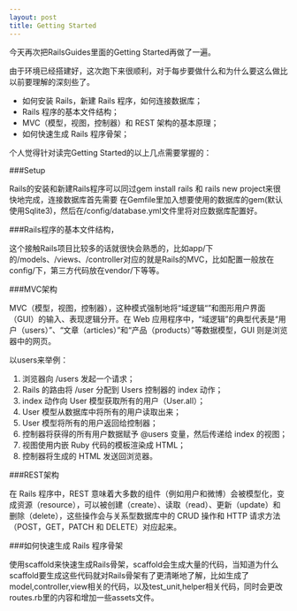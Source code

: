 ```yaml
---
layout: post
title: Getting Started
---
```



今天再次把RailsGuides里面的Getting Started再做了一遍。

  <!--break-->

由于环境已经搭建好，这次跑下来很顺利，对于每步要做什么和为什么要这么做比以前要理解的深刻些了。

* 如何安装 Rails，新建 Rails 程序，如何连接数据库；
* Rails 程序的基本文件结构；
* MVC（模型，视图，控制器）和 REST 架构的基本原理；
* 如何快速生成 Rails 程序骨架；

个人觉得针对读完Getting Started的以上几点需要掌握的：

###Setup

Rails的安装和新建Rails程序可以同过gem install rails 和 rails new project来很快地完成，连接数据库首先需要
在Gemfile里加入想要使用的数据库的gem(默认使用Sqlite3)，然后在/config/database.yml文件里将对应数据库配置好。

###Rails程序的基本文件结构，

这个接触Rails项目比较多的话就很快会熟悉的，比如app/下的/models、/views、/controller对应的就是Rails的MVC，比如配置一般放在config/下，第三方代码放在vendor/下等等。

###MVC架构

MVC（模型，视图，控制器），这种模式强制地将“域逻辑“”和图形用户界面（GUI）的输入、表现逻辑分开。在 Web 应用程序中，“域逻辑”的典型代表是“用户（users）”、“文章（articles）”和“产品（products）”等数据模型，GUI 则是浏览器中的网页。

 以users来举例：

1. 浏览器向 /users 发起一个请求；
2. Rails 的路由将 /user 分配到 Users 控制器的 index 动作；
3. index 动作向 User 模型获取所有的用户（User.all）；
4. User 模型从数据库中将所有的用户读取出来；
5. User 模型将所有的用户返回给控制器；
6. 控制器将获得的所有用户数据赋予 @users 变量，然后传递给 index 的视图；
7. 视图使用内嵌 Ruby 代码的模板渲染成 HTML；
8. 控制器将生成的 HTML 发送回浏览器。


###REST架构

在 Rails 程序中，REST 意味着大多数的组件（例如用户和微博）会被模型化，变成资源（resource），可以被创建（create）、读取（read）、更新（update）和删除（delete），这些操作会与关系型数据库中的 CRUD 操作和 HTTP 请求方法（POST，GET，PATCH 和 DELETE）对应起来。

###如何快速生成 Rails 程序骨架

使用scaffold来快速生成Rails骨架，scaffold会生成大量的代码，当知道为什么scaffold要生成这些代码就对Rails骨架有了更清晰地了解，比如生成了model,controller,view相关的代码，以及test_unit,helper相关代码，同时会更改routes.rb里的内容和增加一些assets文件。
